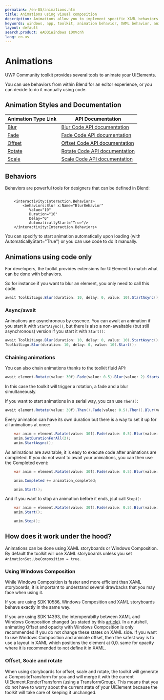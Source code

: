 ```yaml
---
permalink: /en-US/animations.htm
title: Animations using visual composition  
description: Animations allow you to implement specific XAML behaviors and apply visual composition to your application, such as Blur and Fade. You can also use code to chain animations together without using XAML.
keywords: windows, app, toolkit, animation behavior, XAML behavior, animation, composition 
layout: default
search.product: eADQiWindows 10XVcnh
lang: en-us
---
```


# Animations

UWP Community toolkit provides several tools to animate your UIElements.

You can use behaviors from within Blend for an editor experience, or you can decide to do it manually using code.

## Animation Styles and Documentation

| Animation Type Link | API Documentation |
| --- | --- |
| [Blur]({{site.baseurl}}/{{page.lang}}/animations/blur.htm) | [Blur Code API documentation]({{site.baseurl}}/{{page.lang}}/api/Microsoft_Toolkit_Uwp_UI_Animations_Composition.htm#blurmicrosofttoolkituwpuianimationsanimationset-animationsetsystemdouble-durationsystemdouble-delaysystemdouble-bluramount.htm) |
| [Fade]({{site.baseurl}}/{{page.lang}}/animations/fade.htm) | [Fade Code API documentation]({{site.baseurl}}/{{page.lang}}/api/Microsoft_Toolkit_Uwp_UI_Animations_Composition.htm#fadewindowsuixamluielement-associatedobjectsystemdouble-durationsystemdouble-delaysystemsingle-value) |
| [Offset]({{site.baseurl}}/{{page.lang}}/animations/offset.htm) | [Offset Code API documentation]({{site.baseurl}}/{{page.lang}}/api/Microsoft_Toolkit_Uwp_UI_Animations_Composition.htm#offsetwindowsuixamluielement-associatedobjectsystemdouble-durationsystemdouble-delaysystemsingle-offsetxsystemsingle-offsetysystemsingle-offsetz) |
| [Rotate]({{site.baseurl}}/{{page.lang}}/animations/rotate.htm) | [Rotate Code API documentation]({{site.baseurl}}/{{page.lang}}/api/Microsoft_Toolkit_Uwp_UI_Animations_Composition.htm#rotatemicrosofttoolkituwpuianimationsanimationset-animationsetsystemdouble-durationsystemdouble-delaysystemsingle-valuesystemsingle-centerxsystemsingle-centerysystemsingle-centerz) |
| [Scale]({{site.baseurl}}/{{page.lang}}/animations/scale.htm) | [Scale Code API documentation]({{site.baseurl}}/{{page.lang}}/api/Microsoft_Toolkit_Uwp_UI_Animations_Composition.md#scalemicrosofttoolkituwpuianimationsanimationset-animationsetsystemdouble-durationsystemdouble-delaysystemsingle-centerxsystemsingle-centerysystemsingle-centerzsystemsingle-scalexsystemsingle-scaleysystemsingle-scalez) |


## Behaviors

Behaviors are powerful tools for designers that can be defined in Blend:

```xaml

    <interactivity:Interaction.Behaviors>
        <behaviors:Blur x:Name="BlurBehavior" 
           Value="10" 
           Duration="10" 
           Delay="0" 
           AutomaticallyStart="True"/>
    </interactivity:Interaction.Behaviors>

```

You can specify to start animation automatically upon loading (with AutomaticallyStart="True") or you can use code to do it manually.

## Animations using code only

For developers, the toolkit provides extensions for UIElement to match what can be done with behaviors.

So for instance if you want to blur an element, you only need to call this code:

```C#
await ToolkitLogo.Blur(duration: 10, delay: 0, value: 10).StartAsync();       
```

### Async/await

Animations are asynchronous by essence.  You can await an animation if you start it with `StartAsync()`, but there is also a non-awaitable (but still asynchronous) version if you start it with `Start()`:

```C#
await ToolkitLogo.Blur(duration: 10, delay: 0, value: 10).StartAsync();       
ToolkitLogo.Blur(duration: 10, delay: 0, value: 10).Start();
```

### Chaining animations

You can also chain animations thanks to the toolkit fluid API:

```C#
await element.Rotate(value: 30f).Fade(value: 0.5).Blur(value: 2).StartAsync();
```

In this case the toolkit will trigger a rotation, a fade and a blur simultaneously.

If you want to start animations in a serial way, you can use `Then()`:

```C#
await element.Rotate(value: 30f).Then().Fade(value: 0.5).Then().Blur(value: 2).StartAsync();
```

Every animation can have its own duration but there is a way to set it up for all animations at once:

```C#
    var anim = element.Rotate(value: 30f).Fade(value: 0.5).Blur(value: 5);
    anim.SetDurationForAll(2);
    anim.StartAsync();
```

As animations are awaitable, it is easy to execute code after animations are completed.
If you do not want to await your animations, you can then use the Completed event:

```C#
    var anim = element.Rotate(value: 30f).Fade(value: 0.5).Blur(value: 5);

    anim.Completed += animation_completed;

    anim.Start();
```

And if you want to stop an animation before it ends, jsut call `Stop()`:

```C#
    var anim = element.Rotate(value: 30f).Fade(value: 0.5).Blur(value: 5);
    anim.Start();

    anim.Stop();
```

## How does it work under the hood?

Animations can be done using XAML storyboards or Windows Composition.
By default the toolkit will use XAML storyboards unless you set `AnimationSet.UseComposition = true`.

### Using Windows Composition

While Windows Composition is faster and more efficient than XAML storyboards, it is important to understand several drawbacks that you may face when using it.

If you are using SDK 10586, Windows Composition and XAML storyboards behave exactly in the same way.

If you are using SDK 14393, the interoperabilty between XAML and Windows Composition changed (as stated by this [article](https://github.com/Microsoft/WindowsUIDevLabs/wiki/XAML-Composition-Interop-Behavior-Changes)).
In a nutshell, animating Offset and opacity with Windows Composition is only recommended if you do not change these states on XAML side. 
If you want to use Windows Composition and animate offset, then the safest way is to use a layout in XAML which positions the element at 0,0.
same for opacity where it is recommended to not define it in XAML.


### Offset, Scale and rotate

When using storyboards for offset, scale and rotate, the toolkit will generate a CompositeTransform for you and will merge it with the current UIElement.RenderTransform (using a TransformGroup).
This means that you do not have to worry about the current state of your UIElement because the toolkit will take care of keeping it unchanged.

